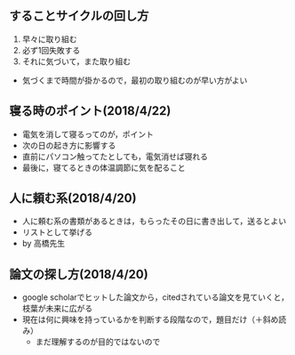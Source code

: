 ## することサイクルの回し方
1. 早々に取り組む
2. 必ず1回失敗する
3. それに気づいて，また取り組む
- 気づくまで時間が掛かるので，最初の取り組むのが早い方がよい
		
## 寝る時のポイント(2018/4/22)
- 電気を消して寝るってのが，ポイント
- 次の日の起き方に影響する
- 直前にパソコン触ってたとしても，電気消せば寝れる
- 最後に，寝てるときの体温調節に気を配ること

## 人に頼む系(2018/4/20)
- 人に頼む系の書類があるときは，もらったその日に書き出して，送るとよい
- リストとして挙げる
- by 高橋先生


## 論文の探し方(2018/4/20)
- google scholarでヒットした論文から，citedされている論文を見ていくと，枝葉が未来に広がる
- 現在は何に興味を持っているかを判断する段階なので，題目だけ（＋斜め読み）
	- まだ理解するのが目的ではないので
